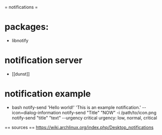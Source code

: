 = notifications =

# packages:
- libnotify

# notification server
- [[dunst]]

# notification example
- bash
notify-send 'Hello world!' 'This is an example notification.' --icon=dialog-information
notify-send "Title" "NOW" -i /path/to/icon.png
notify-send "title" "text" --urgency critical
urgency: low, normal, critical

== sources ==
https://wiki.archlinux.org/index.php/Desktop_notifications
